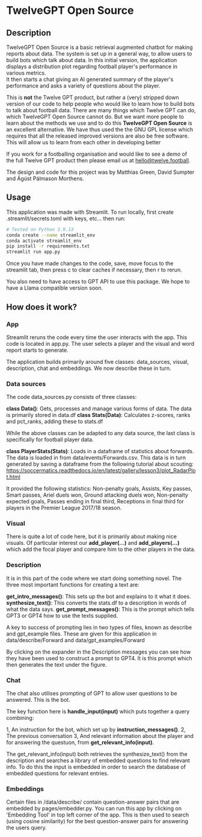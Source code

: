 # TwelveGPT Open Source

## Description

TwelveGPT Open Source is a basic retrieval augmented chatbot for making reports about data.
The system is set up in a general way, to allow users to build bots which talk about data.
In this initial version, the application displays a distribution plot regarding football player's performance in various metrics.\
It then starts a chat giving an AI generated summary of the player's performance and asks a variety of questions about the player. 

This is **not** the Twelve GPT product, but rather a (very) stripped down version of our code 
to help people who would like to learn how to build bots to talk about football data. There are many things which Twelve GPT can do, which TwelveGPT Open Source cannot do. But we want more people to learn about the methods we use and to do this **TwelveGPT Open Source** is an excellent alternative. We have thus used the the GNU GPL license which requires that all the released improved versions are also be free software. This will allow us to learn from each other in developing better 

If you work for a footballing organisation and would like to see a demo of the full Twelve GPT product then please email us at hello@twelve.football.

The design and code for this project was by Matthias Green, David Sumpter and Ágúst Pálmason Morthens. 

## Usage

This application was made with Streamlit.  To run locally, first create .streamlit/secrets.toml with keys, etc... then run:
```bash
# Tested on Python 3.9.13
conda create --name streamlit_env
conda activate streamlit_env
pip install -r requirements.txt
streamlit run app.py
```
Once you have made changes to the code, save, move focus to the streamlit tab, then press c to clear caches if necessary, then r to rerun. 

You also need to have access to GPT API to use this package. We hope to have a Llama compatible version soon. 

## How does it work?
### App
Streamlit reruns the code every time the user interacts with the app. This code is located in app.py. The user selects a player and the visual and word report starts to generate.

The application builds primarily around five classes: data_sources, visual, description, chat and embeddings. We now describe these in turn.

### Data sources

The code data_sources.py consists of three classes:

**class Data()**: Gets, processes and manage various forms of data. The data is primarily stored in data.df
**class Stats(Data)**: Calculates z-scores, ranks and pct_ranks, adding these to stats.df

While the above classes can be adapted to any data source, the last class is specifically for football player data.

**class PlayerStats(Stats)**: Loads in a dataframe of statistics about forwards. The data is loaded in from data/events/Forwards.csv. This data is in turn generated by saving a dataframe from the following tutorial about scouting: https://soccermatics.readthedocs.io/en/latest/gallery/lesson3/plot_RadarPlot.html

It provided the following statistics: Non-penalty goals, Assists, Key passes, Smart passes, Ariel duels won, Ground attacking duels won, Non-penalty expected goals, Passes ending in final third, Receptions in final third for players in the Premier League 2017/18 season.

### Visual

There is quite a lot of code here, but it is primarily about making nice visuals. Of particular interest our **add_player(...)** and **add_players(...)** which add the focal player and compare him to the other players in the data.

### Description

It is in this part of the code where we start doing something novel. The three most important functions for creating a text are:

**get_intro_messages()**: This sets up the bot and explains to it what it does.
**synthesize_text()**: This converts the stats.df to a description in words of what the data says.
**get_prompt_messages()**: This is the prompt which tells GPT3 or GPT4 how to use the texts supplied.

A key to success of prompting lies in two types of files, known as describe and gpt_example files. These are given for this application in 
data/describe/Forward
and
data/gpt_examples/Forward

By clicking on the expander in the Description messages you can see how they have been used to construct a prompt to GPT4. It is this prompt which then generates the text under the figure.

### Chat

The chat also utilises prompting of GPT to allow user questions to be answered. This is the bot.

The key function here is **handle_input(input)** which puts together a query combining:

1, An instruction for the bot, which set up by **instruction_messages()**.
2, The previous conversation
3, And relevant information about the player and for answering the questuon, from  **get_relevant_info(input)**.

The get_relevant_info(input) both retrieves the synthesize_text() from the description and searches a library of embedded questions to find relevant info. To do this the input is embedded in order to search the database of embedded questions for relevant entries. 

### Embeddings

Certain files in /data/describe/ contain question-answer pairs that are embedded by pages/embedder.py. You can run this app by clicking on 'Embedding Tool' in top left corner of the app. This is then used to search (using cosine similarity) for the best question-answer pairs for answering the users query.



